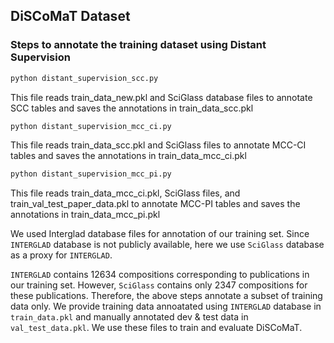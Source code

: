 ## DiSCoMaT Dataset

### Steps to annotate the training dataset using Distant Supervision

```bash
python distant_supervision_scc.py
```
This file reads train_data_new.pkl and SciGlass database files to annotate SCC tables and saves the annotations in train_data_scc.pkl

```bash
python distant_supervision_mcc_ci.py
```
This file reads train_data_scc.pkl and SciGlass files to annotate MCC-CI tables and saves the annotations in train_data_mcc_ci.pkl

```bash
python distant_supervision_mcc_pi.py
```
This file reads train_data_mcc_ci.pkl, SciGlass files, and train_val_test_paper_data.pkl to annotate MCC-PI tables and saves the annotations in train_data_mcc_pi.pkl

We used Interglad database files for annotation of our training set. Since `INTERGLAD` database is not publicly available, here we use `SciGlass` database as a proxy for `INTERGLAD`. 

`INTERGLAD` contains 12634 compositions corresponding to publications in our training set. However, `SciGlass` contains only 2347 compositions for these publications. Therefore, the above steps annotate a subset of training data only. We provide training data annoatated using `INTERGLAD` database in `train_data.pkl` and manually annotated dev & test data in `val_test_data.pkl`. We use these files to train and evaluate DiSCoMaT.
